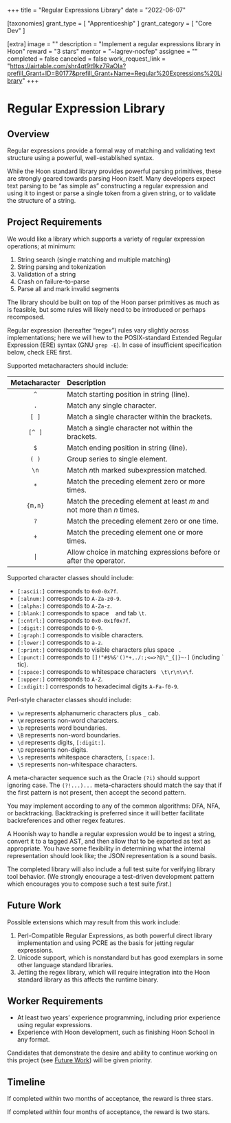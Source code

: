 +++
title = "Regular Expressions Library" 
date = "2022-06-07"

[taxonomies]
grant_type = [ "Apprenticeship" ]
grant_category = [ "Core Dev" ]

[extra]
image = ""
description = "Implement a regular expressions library in Hoon"
reward = "3 stars"
mentor = "~lagrev-nocfep"
assignee = ""
completed = false
canceled = false
work_request_link = "https://airtable.com/shr4qt9t9kz7RaOIa?prefill_Grant+ID=B0177&prefill_Grant+Name=Regular%20Expressions%20Library"
+++

# Regular Expression Library

## Overview

Regular expressions provide a formal way of matching and validating text structure using a powerful, well-established syntax.

While the Hoon standard library provides powerful parsing primitives, these are strongly geared towards parsing Hoon itself. Many developers expect text parsing to be “as simple as” constructing a regular expression and using it to ingest or parse a single token from a given string, or to validate the structure of a string.

## Project Requirements

We would like a library which supports a variety of regular expression operations; at minimum:

1. String search (single matching and multiple matching)
2. String parsing and tokenization
3. Validation of a string
4. Crash on failure-to-parse
5. Parse all and mark invalid segments

The library should be built on top of the Hoon parser primitives as much as is feasible, but some rules will likely need to be introduced or perhaps recomposed.

Regular expression (hereafter “regex”) rules vary slightly across implementations; here we will hew to the POSIX-standard Extended Regular Expression (ERE) syntax (GNU `grep -E`). In case of insufficient specification below, check ERE first.

Supported metacharacters should include:

| Metacharacter | Description                                                           |
| :-----------: | :-------------------------------------------------------------------- |
|      `^`      | Match starting position in string (line).                             |
|      `.`      | Match any single character.                                           |
|     `[ ]`     | Match a single character within the brackets.                         |
|    `[^ ]`     | Match a single character not within the brackets.                     |
|      `$`      | Match ending position in string (line).                               |
|     `( )`     | Group series to single element.                                       |
|     `\n`      | Match *n*th marked subexpression matched.                             |
|      `*`      | Match the preceding element zero or more times.                       |
|    `{m,n}`    | Match the preceding element at least _m_ and not more than _n_ times. |
|      `?`      | Match the preceding element zero or one time.                         |
|      `+`      | Match the preceding element one or more times.                        |
|      `\|`     | Allow choice in matching expressions before or after the operator.    |

Supported character classes should include:

- `[:ascii:]` corresponds to `0x0-0x7f`.
- `[:alnum:]` corresponds to `A-Za-z0-9`.
- `[:alpha:]` corresponds to `A-Za-z`.
- `[:blank:]` corresponds to space ` ` and tab `\t`.
- `[:cntrl:]` corresponds to `0x0-0x1f0x7f`.
- `[:digit:]` corresponds to `0-9`.
- `[:graph:]` corresponds to visible characters.
- `[:lower:]` corresponds to `a-z`.
- `[:print:]` corresponds to visible characters plus space ` `.
- `[:punct:]` corresponds to `[]!"#$%&'()*+,./:;<=>?@\^_{|}~-]` (including \` tic).
- `[:space:]` corresponds to whitespace characters ` \t\r\n\v\f`.
- `[:upper:]` corresponds to `A-Z`.
- `[:xdigit:]` corresponds to hexadecimal digits `A-Fa-f0-9`.

Perl-style character classes should include:

- `\w` represents alphanumeric characters plus `_` cab.
- `\W` represents non-word characters.
- `\b` represents word boundaries.
- `\B` represents non-word boundaries.
- `\d` represents digits, `[:digit:]`.
- `\D` represents non-digits.
- `\s` represents whitespace characters, `[:space:]`.
- `\S` represents non-whitespace characters.

A meta-character sequence such as the Oracle `(?i)` should support ignoring case. The `(?!...)...` meta-characters should match the say that if the first pattern is not present, then accept the second pattern.

You may implement according to any of the common algorithms: DFA, NFA, or backtracking. Backtracking is preferred since it will better facilitate backreferences and other regex features.

A Hoonish way to handle a regular expression would be to ingest a string, convert it to a tagged AST, and then allow that to be exported as text as appropriate. You have some flexibility in determining what the internal representation should look like; the JSON representation is a sound basis.

The completed library will also include a full test suite for verifying library tool behavior. (We strongly encourage a test-driven development pattern which encourages you to compose such a test suite _first_.)

## Future Work

Possible extensions which may result from this work include:

1. Perl-Compatible Regular Expressions, as both powerful direct library implementation and using PCRE as the basis for jetting regular expressions.
2. Unicode support, which is nonstandard but has good exemplars in some other language standard libraries.
3. Jetting the regex library, which will require integration into the Hoon standard library as this affects the runtime binary.

## Worker Requirements

- At least two years’ experience programming, including prior experience using regular expressions.
- Experience with Hoon development, such as finishing Hoon School in any format.

Candidates that demonstrate the desire and ability to continue working on this project (see [Future Work](https://urbit.org/grants/regex#future-work)) will be given priority.

## Timeline

If completed within two months of acceptance, the reward is three stars.

If completed within four months of acceptance, the reward is two stars.
